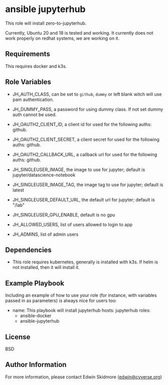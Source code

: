 ansible jupyterhub
==================

This role will install zero-to-jupyterhub.

Currently, Ubuntu 20 and 18 is tested and working.
It currently does not work properly on redhat systems, we are working on it.

Requirements
------------

This requires docker and k3s.

Role Variables
--------------

* JH_AUTH_CLASS, can be set to `github`, `dummy` or left blank witch will use pam authentication.
* JH_DUMMY_PASS, a password for using dummy class. If not set dummy auth cannot be used.
* JH_OAUTH2_CLIENT_ID, a client id for used for the following auths: github.
* JH_OAUTH2_CLIENT_SECRET, a client secret for used for the following auths: github.
* JH_OAUTH2_CALLBACK_URL, a callback url for used for the following auths: github.
* JH_SINGLEUSER_IMAGE, the image to use for jupyter; default is jupyter/datascience-notebook
* JH_SINGLEUSER_IMAGE_TAG, the image tag to use for jupyter; default is latest
* JH_SINGLEUSER_DEFAULT_URL, the default url for jupyter; default is "/lab"
* JH_SINGLEUSER_GPU_ENABLE, default is no gpu

* JH_ALLOWED_USERS, list of users allowed to login to app
* JH_ADMINS, list of admin users

Dependencies
------------

* This role requires kubernetes, generally is installed with k3s. If helm is not installed, then it will install it.

Example Playbook
----------------

Including an example of how to use your role (for instance, with variables passed in as parameters) is always nice for users too:

- name: This playbook will install jupyterhub
  hosts: jupyterhub
  roles:
  - ansible-docker
  - ansible-jupyterhub

License
-------

BSD

Author Information
------------------

For more information, please contact Edwin Skidmore (edwin@cyverse.org)
